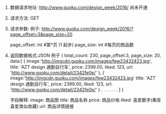 1.  数据请求地址:
    http://www.guoku.com/design_week/2016/
    尚未开通
    
2.  请求方法: GET

3.  请求参数: 
    例子: 
        http://www.guoku.com/design_week/2016/?page_offset=3&page_size=20
        
    page_offset: int  #第*页 (1 起步)
    page_size: int    #每页的商品数
    
4.  返回数据格式:JSON
    例子
    {
        total_count: 230,
        page_offset:3,
        page_size: 20,
        data:[
            {
               image:'http://imgcdn.guoku.com/images/few23432423.jpg',
               title: 'AZT design 通勤自行车',
               price: 2399.00,
               liked: 123, 
               url: 'http://www.guoku.com/detail/2342fe0e/'
            },
            {
               image:'http://imgcdn.guoku.com/images/few23432423.jpg'
               title: 'AZT design 通勤自行车',
               price: 2399.00,
               liked: 123, 
               url: 'http://www.guoku.com/detail/2342fe0e/'
            }
            .
            .
            .
            .
            .
            .
            .
        ]
    }
   
    字段解释: 
        image: 商品图
        title: 商品名称
        price: 商品价格
        liked: 喜爱数字(果库喜爱类似收藏)
        url:   商品详情链接
        